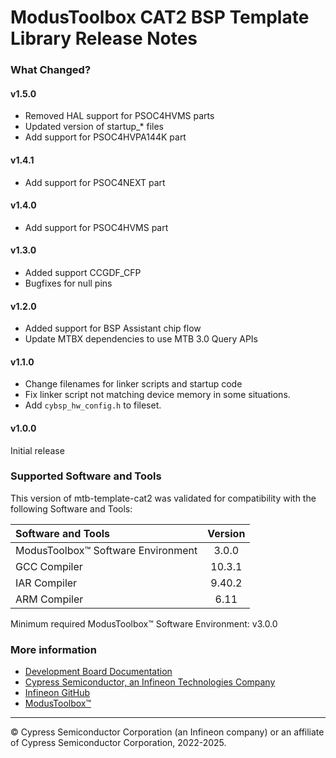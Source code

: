 # ModusToolbox CAT2 BSP Template Library Release Notes

### What Changed?
#### v1.5.0
* Removed HAL support for PSOC4HVMS parts
* Updated version of startup_* files
* Add support for PSOC4HVPA144K part
#### v1.4.1
* Add support for PSOC4NEXT part
#### v1.4.0
* Add support for PSOC4HVMS part
#### v1.3.0
* Added support CCGDF_CFP
* Bugfixes for null pins
#### v1.2.0
* Added support for BSP Assistant chip flow
* Update MTBX dependencies to use MTB 3.0 Query APIs
#### v1.1.0
* Change filenames for linker scripts and startup code
* Fix linker script not matching device memory in some situations.
* Add `cybsp_hw_config.h` to fileset.
#### v1.0.0
Initial release

### Supported Software and Tools
This version of mtb-template-cat2 was validated for compatibility with the following Software and Tools:

| Software and Tools                        | Version |
| :---                                      | :----:  |
| ModusToolbox™ Software Environment        | 3.0.0   |
| GCC Compiler                              | 10.3.1  |
| IAR Compiler                              | 9.40.2  |
| ARM Compiler                              | 6.11    |

Minimum required ModusToolbox™ Software Environment: v3.0.0

### More information
* [Development Board Documentation](https://www.cypress.com/documentation/development-kitsboards)
* [Cypress Semiconductor, an Infineon Technologies Company](https://www.cypress.com)
* [Infineon GitHub](https://github.com/infineon)
* [ModusToolbox™](https://www.cypress.com/products/modustoolbox-software-environment)

---
© Cypress Semiconductor Corporation (an Infineon company) or an affiliate of Cypress Semiconductor Corporation, 2022-2025.

